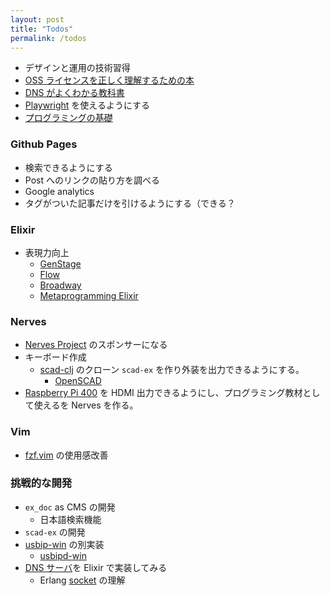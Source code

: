 ```yaml
---
layout: post
title: "Todos"
permalink: /todos
---
```


- デザインと運用の技術習得
- [OSS ライセンスを正しく理解するための本](https://www.c-r.com/book/detail/1425)
- [DNS がよくわかる教科書](https://www.sbcr.jp/product/4797394481/)
- [Playwright](https://github.com/microsoft/playwright) を使えるようにする
- [プログラミングの基礎](https://www.saiensu.co.jp/search/?isbn=978-4-7819-1160-1&y=2007)

### Github Pages

- 検索できるようにする
- Post へのリンクの貼り方を調べる
- Google analytics
- タグがついた記事だけを引けるようにする（できる？

### Elixir

- 表現力向上
  - [GenStage](https://github.com/elixir-lang/gen_stage)
  - [Flow](https://github.com/dashbitco/flow)
  - [Broadway](https://github.com/dashbitco/broadway)
  - [Metaprogramming Elixir](https://pragprog.com/titles/cmelixir/metaprogramming-elixir/)

### Nerves

- [Nerves Project](https://opencollective.com/nerves-project) のスポンサーになる
- キーボード作成
  - [scad-clj](https://github.com/farrellm/scad-clj) のクローン `scad-ex` を作り外装を出力できるようにする。
    - [OpenSCAD](https://openscad.org/index.html)
- [Raspberry Pi 400](https://www.raspberrypi.com/products/raspberry-pi-400/) を HDMI 出力できるようにし、プログラミング教材として使えるを Nerves を作る。

### Vim

- [fzf.vim](https://github.com/junegunn/fzf.vim) の使用感改善

### 挑戦的な開発

- `ex_doc` as CMS の開発
  - 日本語検索機能
- `scad-ex` の開発
- [usbip-win](https://github.com/cezanne/usbip-win) の別実装
  - [usbipd-win](https://github.com/dorssel/usbipd-win)
- [DNS サーバ](https://e-words.jp/w/DNS%E3%82%B5%E3%83%BC%E3%83%90.html)を Elixir で実装してみる
  - Erlang [socket](https://www.erlang.org/doc/man/socket.html) の理解
